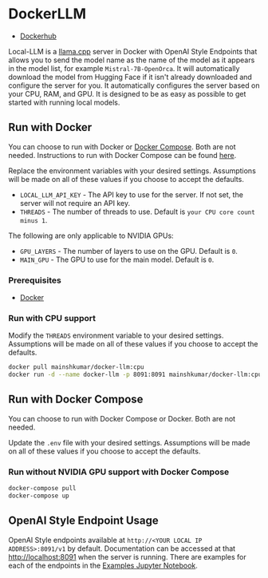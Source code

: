# DockerLLM

- [Dockerhub](https://hub.docker.com/r/mainshkumar/docker-llm/tags)



Local-LLM is a [llama.cpp](https://github.com/ggerganov/llama.cpp) server in Docker with OpenAI Style Endpoints that allows you to send the model name as the name of the model as it appears in the model list, for example `Mistral-7B-OpenOrca`. It will automatically download the model from Hugging Face if it isn't already downloaded and configure the server for you. It automatically configures the server based on your CPU, RAM, and GPU. It is designed to be as easy as possible to get started with running local models.


## Run with Docker

You can choose to run with Docker or [Docker Compose](DockerCompose.md). Both are not needed. Instructions to run with Docker Compose can be found [here](DockerCompose.md).

Replace the environment variables with your desired settings. Assumptions will be made on all of these values if you choose to accept the defaults.

- `LOCAL_LLM_API_KEY` - The API key to use for the server. If not set, the server will not require an API key.
- `THREADS` - The number of threads to use. Default is `your CPU core count minus 1`.

The following are only applicable to NVIDIA GPUs:

- `GPU_LAYERS` - The number of layers to use on the GPU. Default is `0`.
- `MAIN_GPU` - The GPU to use for the main model. Default is `0`.

### Prerequisites

- [Docker](https://docs.docker.com/get-docker/)

### Run with CPU support

Modify the `THREADS` environment variable to your desired settings. Assumptions will be made on all of these values if you choose to accept the defaults.

```bash
docker pull mainshkumar/docker-llm:cpu 
docker run -d --name docker-llm -p 8091:8091 mainshkumar/docker-llm:cpu -e THREADS="10" -e LOCAL_LLM_API_KEY="" -v ./models:/app/models
```


## Run with Docker Compose

You can choose to run with Docker Compose or Docker. Both are not needed.

Update the `.env` file with your desired settings. Assumptions will be made on all of these values if you choose to accept the defaults.

### Run without NVIDIA GPU support with Docker Compose

```bash
docker-compose pull
docker-compose up
```

## OpenAI Style Endpoint Usage

OpenAI Style endpoints available at `http://<YOUR LOCAL IP ADDRESS>:8091/v1` by default. Documentation can be accessed at that <http://localhost:8091> when the server is running. There are examples for each of the endpoints in the [Examples Jupyter Notebook](DockerLLM_Testing.ipynb).


